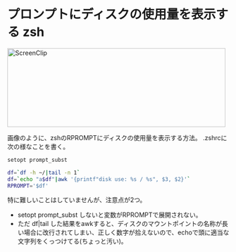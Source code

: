 プロンプトにディスクの使用量を表示する
zsh
=====
<a href="http://manaten.net/wp-content/uploads/2013/05/ScreenClip2.png"><img src="http://manaten.net/wp-content/uploads/2013/05/ScreenClip2.png" alt="ScreenClip" width="495" height="179" class="aligncenter size-full wp-image-476" /></a>


画像のように、zshのRPROMPTにディスクの使用量を表示する方法。
.zshrcに次の様なことを書く。

```bash
setopt prompt_subst

df=`df -h ~/|tail -n 1`
df=`echo "a$df"|awk '{printf"disk use: %s / %s", $3, $2}'`
RPROMPT='$df'
```

特に難しいことはしていませんが、注意点が2つ。

* setopt prompt_subst しないと変数がRPROMPTで展開されない。
* ただ df|tail した結果をawkすると、ディスクのマウントポイントの名称が長い場合に改行されてしまい、正しく数字が拾えないので、echoで頭に適当な文字列をくっつけてる(ちょっと汚い)。
